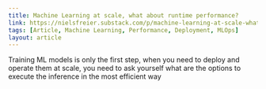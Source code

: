 ```yaml
---
title: Machine Learning at scale, what about runtime performance?
link: https://nielsfreier.substack.com/p/machine-learning-at-scale-what-about-performance
tags: [Article, Machine Learning, Performance, Deployment, MLOps]
layout: article
---
```


Training ML models is only the first step, when you need to deploy and operate them at scale, you need to ask yourself what are the options to execute the inference in the most efficient way
